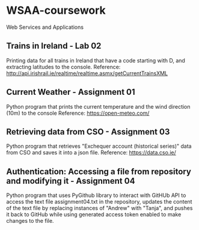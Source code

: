 # WSAA-coursework
Web Services and Applications

## Trains in Ireland - Lab 02
Printing data for all trains in Ireland that have a code starting with D, and extracting latitudes to the console.
Reference: http://api.irishrail.ie/realtime/realtime.asmx/getCurrentTrainsXML 

## Current Weather - Assignment 01
Python program that prints the current temperature and the wind direction (10m) to the console
Reference: https://open-meteo.com/ 

## Retrieving data from CSO - Assignment 03
Python program that retrieves "Exchequer account (historical series)" data from CSO and saves it into a json file. 
Reference: https://data.cso.ie/

## Authentication: Accessing a file from repository and modifying it - Assignment 04
Python program that uses PyGithub library to interact with GitHUb API to access the text file assignment04.txt in the repository, updates the content of the text file by replacing instances of "Andrew" with "Tanja", and pushes it back to GitHub while using generated access token enabled to make changes to the file. 

